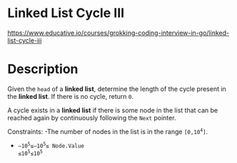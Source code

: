 # Linked List Cycle III

https://www.educative.io/courses/grokking-coding-interview-in-go/linked-list-cycle-iii

# Description
Given the `head` of a **linked list**, determine the length of the cycle present in the **linked list**. If there is no cycle, return `0`.

A cycle exists in a **linked list** if there is some node in the list that can be reached again by continuously following the `Next` pointer.

Constraints:
-The number of nodes in the list is in the range <code>[0,10<sup>4</sup>]</code>.
- <code>−10<sup>5</sup>≤−10<sup>5</sup>≤ Node.Value ≤10<sup>5</sup>≤10<sup>5</sup></code>
